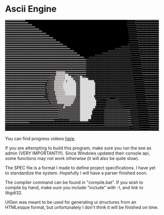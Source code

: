 # Ascii Engine

![engine screenshot](ascii-engine.png)

You can find progress videos [here](https://www.youtube.com/playlist?list=PL2MgvFjiDRU94Foe_T3lzJhXe58NM6bgx).

If you are attempting to build this program, make sure you run the exe as admin (VERY IMPORTANT!!!).
Since Windows updated their console api, some functions may not work otherwise (it will also be quite slow).

The SPEC file is a format I made to define project specifications. I have yet to standardize the system.
Hopefully I will have a parser finished soon.

The compiler command can be found in "compile.bat". If you wish to compile by hand,
make sure you include "include" with -I, and link to libgdi32.

UIGen was meant to be used for generating ui structures from an HTMLesque format,
but unfortunately I don't think it will be finished on time.
